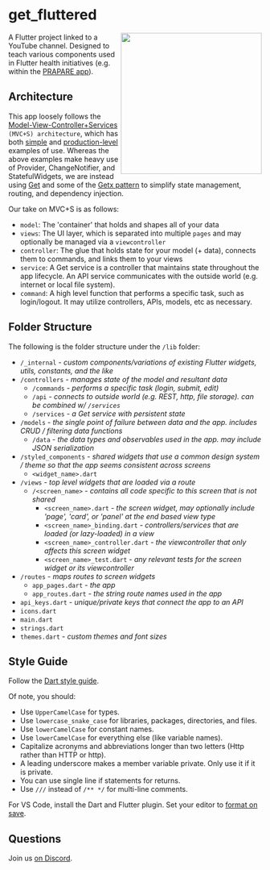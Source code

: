 # get_fluttered

<img align="right" src="demo.gif" width="280"/>

A Flutter project linked to a YouTube channel. Designed to teach various components used in Flutter health initiatives (e.g. within the [PRAPARE app]).

## Architecture

This app loosely follows the [Model-View-Controller+Services] `(MVC+S) architecture`, which has both [simple] and [production-level] examples of use. Whereas the above examples make heavy use of Provider, ChangeNotifier, and StatefulWidgets, we are instead using [Get] and some of the [Getx pattern] to simplify state management, routing, and dependency injection.

Our take on MVC+S is as follows:

- `model`: The 'container' that holds and shapes all of your data
- `views`: The UI layer, which is separated into multiple `pages` and may optionally be managed via a `viewcontroller`
- `controller`: The glue that holds state for your model (+ data), connects them to commands, and links them to your views
- `service`: A Get service is a controller that maintains state throughout the app lifecycle. An API service communicates with the outside world (e.g. internet or local file system).
- `command`: A high level function that performs a specific task, such as login/logout. It may utilize controllers, APIs, models, etc as necessary.

## Folder Structure

The following is the folder structure under the `/lib` folder:

- `/_internal` - _custom components/variations of existing Flutter widgets, utils, constants, and the like_
- `/controllers` - _manages state of the model and resultant data_
  - `/commands` - _performs a specific task (login, submit, edit)_
  - `/api` - _connects to outside world (e.g. REST, http, file storage). can be combined w/ `/services`_
  - `/services` - _a Get service with persistent state_
- `/models` - _the single point of failure between data and the app. includes CRUD / filtering data functions_
  - `/data` - _the data types and observables used in the app. may include JSON serialization_
- `/styled_components` - _shared widgets that use a common design system / theme so that the app seems consistent across screens_
    - `<widget_name>.dart`
- `/views` - _top level widgets that are loaded via a route_
  - `/<screen_name>` - _contains all code specific to this screen that is not shared_
    - `<screen_name>.dart` - _the screen widget, may optionally include 'page', 'card', or 'panel' at the end based view type_
    - `<screen_name>_binding.dart` - _controllers/services that are loaded (or lazy-loaded) in a view_
    - `<screen_name>_controller.dart` - _the viewcontroller that only affects this screen widget_
    - `<screen_name>_test.dart` - _any relevant tests for the screen widget or its viewcontroller_
- `/routes` - _maps routes to screen widgets_
  - `app_pages.dart` - _the app_
  - `app_routes.dart` - _the string route names used in the app_
- `api_keys.dart` - _unique/private keys that connect the app to an API_
- `icons.dart`
- `main.dart`
- `strings.dart`
- `themes.dart` - _custom themes and font sizes_  

## Style Guide

Follow the [Dart style guide].

Of note, you should:

- Use `UpperCamelCase` for types.
- Use `lowercase_snake_case` for libraries, packages, directories, and files.
- Use `lowerCamelCase` for constant names.
- Use `lowerCamelCase` for everything else (like variable names).
- Capitalize acronyms and abbreviations longer than two letters (Http rather than HTTP or http).
- A leading underscore makes a member variable private. Only use it if it is private.
- You can use single line if statements for returns.
- Use `///` instead of `/** */` for multi-line comments.

For VS Code, install the Dart and Flutter plugin. Set your editor to [format on save].

## Questions

Join us [on Discord].


[production-level]: https://github.com/gskinnerTeam/flokk
[Dart style guide]: https://dart.dev/guides/language/effective-dart/style
[format on save]: https://flutter.dev/docs/development/tools/formatting#automatically-formatting-code-in-vs-code
[Get]: https://pub.dev/packages/get#the-three-pillars
[Getx pattern]: https://github.com/kauemurakami/getx_pattern
[Model-View-Controller+Services]: https://blog.gskinner.com/archives/2020/09/flutter-state-management-with-mvcs.html
[on Discord]: https://discord.gg/HQPsVrz
[PRAPARE app]: https://github.com/firejuun/prapare
[simple]: https://github.com/gskinnerTeam/flutter-mvcs-hello-world